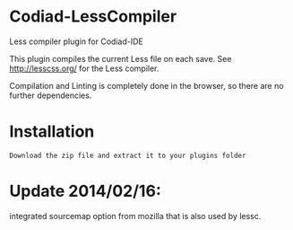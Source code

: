 Codiad-LessCompiler
===========================

Less compiler plugin for Codiad-IDE

This plugin compiles the current Less file on each save.
See http://lesscss.org/ for the Less compiler.

Compilation and Linting is completely done in the browser, so there are no further dependencies.

Installation
============

	Download the zip file and extract it to your plugins folder


Update 2014/02/16:
==================

integrated sourcemap option from mozilla that is also used by lessc.
